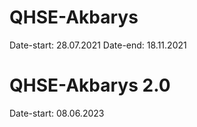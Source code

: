 # QHSE-Akbarys
Date-start: 28.07.2021
Date-end: 18.11.2021

# QHSE-Akbarys 2.0
Date-start: 08.06.2023
